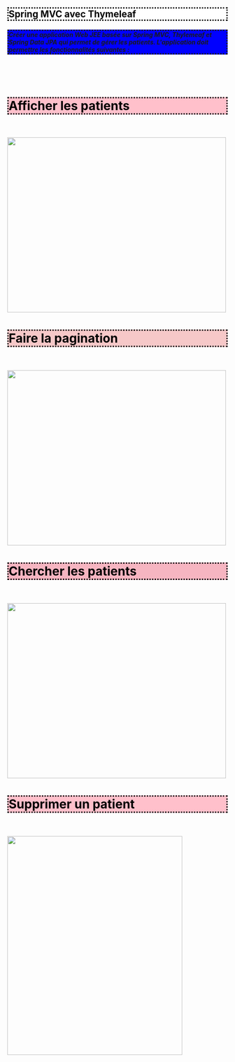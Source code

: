 
<h2 style="border-style: dotted;background-color: white;color:black">Spring MVC avec Thymeleaf</h2>
<h5 style="border-style: dotted;background-color: blue;color:withe" >Créer une application Web JEE basée sur Spring MVC, Thylemeaf et Spring Data JPA qui permet de gérer les patients. L'application doit permettre les fonctionnalités suivantes :
</h5>
<br><br><h1 style="border-style: dotted;background-color: pink;color:black" >Afficher les patients</h2><br><br>
<img height="400" width="500" src="Activit-Pratique-j2EE-ANASfilali/Filali-spring-Anas/java-spring-portfolio/patient-mvc\images\indexSearch.png" /><br>
<h1 style="border-style: dotted;background-color: #f6c8c8;color:black" >Faire la pagination</h2><br><br>
<img height="400" width="500" src="C:\Users\blackdot\Desktop\Filali-spring-Anas\java-spring-portfolio\patient-mvc\images\index.png" /><br>

<h1 style="border-style: dotted;background-color: #f6b5c1;color:black" >Chercher les patients</h2><br><br>
<img height="400" width="500" src="C:\Users\blackdot\Desktop\Filali-spring-Anas\java-spring-portfolio\patient-mvc\images\SearcPatient.PNG" /><br>

<h1 style="border-style: dotted;background-color: pink;color:black" >Supprimer un patient</h2><br><br>
<img height="500" width="400" src="C:\Users\blackdot\Desktop\Filali-spring-Anas\java-spring-portfolio\patient-mvc\images\delete.PNG" /><br>

